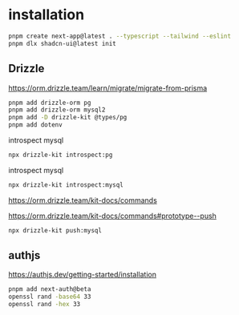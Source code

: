 # installation

```sh
pnpm create next-app@latest . --typescript --tailwind --eslint
pnpm dlx shadcn-ui@latest init

```

## Drizzle

<https://orm.drizzle.team/learn/migrate/migrate-from-prisma>

```sh
pnpm add drizzle-orm pg
pnpm add drizzle-orm mysql2
pnpm add -D drizzle-kit @types/pg
pnpm add dotenv
```

introspect mysql

```sh
npx drizzle-kit introspect:pg
```

introspect mysql

```sh
npx drizzle-kit introspect:mysql
```

<https://orm.drizzle.team/kit-docs/commands>

<https://orm.drizzle.team/kit-docs/commands#prototype--push>

```sh
npx drizzle-kit push:mysql
```

## authjs

<https://authjs.dev/getting-started/installation>

```sh
pnpm add next-auth@beta
openssl rand -base64 33
openssl rand -hex 33

```

